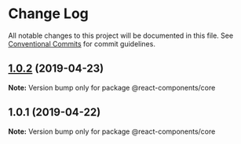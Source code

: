 # Change Log

All notable changes to this project will be documented in this file.
See [Conventional Commits](https://conventionalcommits.org) for commit guidelines.

## [1.0.2](https://github.com/gmukul01/component-library-ts-boilerplate/compare/@react-components/core@1.0.1...@react-components/core@1.0.2) (2019-04-23)

**Note:** Version bump only for package @react-components/core





## 1.0.1 (2019-04-22)

**Note:** Version bump only for package @react-components/core
